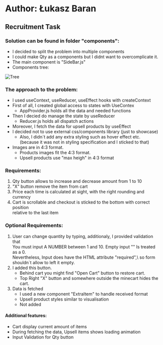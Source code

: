 # Author: Łukasz Baran

## Recruitment Task

### Solution can be found in folder "components":

- I decided to split the problem into multiple components 
- I could make Qty as a components but I didnt want to overcomplicate it. 
- The main component is "SideBar.js"
- Components tree:


![Tree](https://github.com/lukasz-b96/Job-1-Task/blob/main/Tree.png)

### The approach to the problem:

- I used useContext, useReducer, useEffect hooks with createContext
- First of all, I created global access to states with UseContex
    - AppProvider.js holds all the data and needed functions 
- Then I decied do manage the state by useReducer
    - Reducer.js holds all dispatch actions  
- Moreover, I fetch the data for upsell products by useEffect
- I decided not to use external css/components library (just to showcase)
  - Also, I didn`t add any extra styling such as hover effect etc.\
    (because it was not in styling specification and I sticked to that)
- Images are in 4:3 format. 
  - Products images fit the 4:3 format. 
  - Upsell products use "max heigh" in 4:3 format

### Requirements:
1. Qty button allows to increase and decrease amount from 1 to 10
2. "X" button remove the item from cart
3. Price each time is calculated at sight, with the right rounding and currency
4. Cart is scrollable and checkout is sticked to the bottom with correct position\
    relative to the last item


### Optional Requirements:
1. User can change quantity by typing, additionaly, I provided validation that\
    You must input A NUMBER between 1 and 10. Empty input "" Is treated as a 0.\
    Nevertheless, Input does have the HTML attribute "required",\ 
    so form shouldn`t allow to left it empty. 
2. I added this button. 
    - Behind cart you might find "Open Cart" button to restore cart.
    - Top Right "X" button and somewhere outside the minecart hides the cart.
3. Data is fetched 
   - I used a new component "ExtraItem" to handle received format
   - Upsell product styles similar to visualisation
   - Not added 
#### Additional features:
- Cart display current amount of items
- During fetching the data, Upsell items shows loading animation
- Input Validation for Qty button

